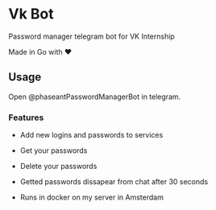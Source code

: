 # Vk Bot

Password manager telegram bot for VK Internship

Made in Go with ❤️

## Usage
Open @phaseantPasswordManagerBot in telegram.

### Features

- Add new logins and passwords to services

- Get your passwords

- Delete your passwords

- Getted passwords dissapear from chat after 30 seconds

- Runs in docker on my server in Amsterdam